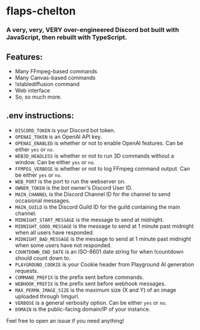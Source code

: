 # flaps-chelton

### A very, very, VERY over-engineered Discord bot built with JavaScript, then rebuilt with TypeScript.

## Features:

-   Many FFmpeg-based commands
-   Many Canvas-based commands
-   !stablediffusion command
-   Web interface
-   So, so much more.

## .env instructions:

-   `DISCORD_TOKEN` is your Discord bot token.
-   `OPENAI_TOKEN` is an OpenAI API key.
-   `OPENAI_ENABLED` is whether or not to enable OpenAI features. Can be either `yes` or `no`.
-   `WEB3D_HEADLESS` is whether or not to run 3D commands without a window. Can be either `yes` or `no`.
-   `FFMPEG_VERBOSE` is whether or not to log FFmpeg command output. Can be either `yes` or `no`.
-   `WEB_PORT` is the port to run the webserver on.
-   `OWNER_TOKEN` is the bot owner's Discord User ID.
-   `MAIN_CHANNEL` is the Discord Channel ID for the channel to send occasional messages.
-   `MAIN_GUILD` is the Discord Guild ID for the guild containing the main channel.
-   `MIDNIGHT_START_MESSAGE` is the message to send at midnight.
-   `MIDNIGHT_GOOD_MESSAGE` is the message to send at 1 minute past midnight when all users have responded.
-   `MIDNIGHT_BAD_MESSAGE` is the message to send at 1 minute past midnight when some users have not responded.
-   `COUNTDOWN_END_DATE` is an ISO-8601 date string for when !countdown should count down to.
-   `PLAYGROUND_COOKIE` is your Cookie header from Playground AI generation requests.
-   `COMMAND_PREFIX` is the prefix sent before commands.
-   `WEBHOOK_PREFIX` is the prefix sent before webhook messages.
-   `MAX_PERMA_IMAGE_SIZE` is the maximum size (X and Y) of an image uploaded through !imgurl.
-   `VERBOSE` is a general verbosity option. Can be either `yes` or `no`.
-   `DOMAIN` is the public-facing domain/IP of your instance.

Feel free to open an issue if you need anything!
